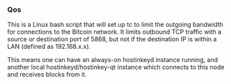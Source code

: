 ### Qos ###

This is a Linux bash script that will set up tc to limit the outgoing bandwidth for connections to the Bitcoin network. It limits outbound TCP traffic with a source or destination port of 5868, but not if the destination IP is within a LAN (defined as 192.168.x.x).

This means one can have an always-on hostinkeyd instance running, and another local hostinkeyd/hostinkey-qt instance which connects to this node and receives blocks from it.

